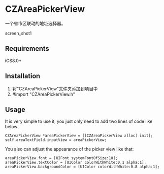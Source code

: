 # CZAreaPickerView
一个省市区联动的地址选择器。

screen_shot1
![]()
![]()

## Requirements

iOS8.0+


## Installation
1. 将"CZAreaPickerView"文件夹添加到项目中
2. #import "CZAreaPickerView.h"


## Usage
It is very simple to use it, you just only need to add two lines of code like below.

```
CZAreaPickerView *areaPickerView = [[CZAreaPickerView alloc] init];
self.areaTextField.inputView = areaPickerView;

```
You also can adjust the appearance of the picker view like that:
```
areaPickerView.font = [UIFont systemFontOfSize:18];
areaPickerView.textColor = [UIColor colorWithWhite:0.1 alpha:1];
areaPickerView.backgroundColor = [UIColor colorWithWhite:0.8 alpha:1];
```
